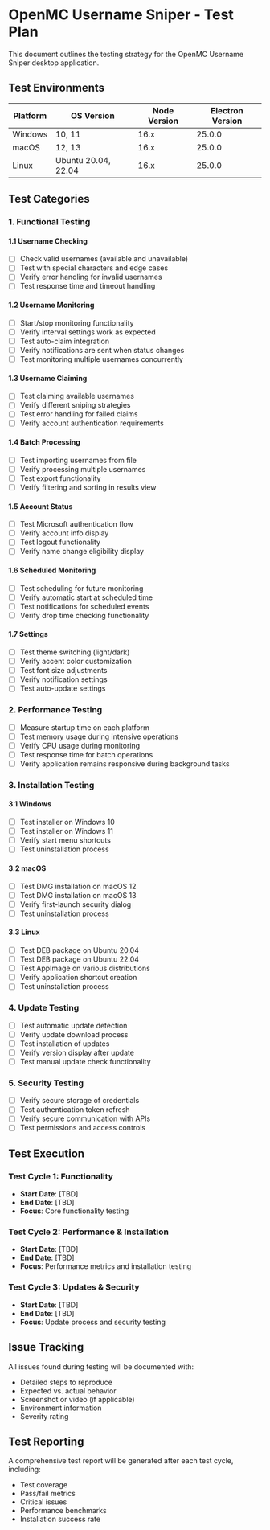 # OpenMC Username Sniper - Test Plan

This document outlines the testing strategy for the OpenMC Username Sniper desktop application.

## Test Environments

| Platform | OS Version | Node Version | Electron Version |
|----------|------------|--------------|------------------|
| Windows  | 10, 11     | 16.x         | 25.0.0           |
| macOS    | 12, 13     | 16.x         | 25.0.0           |
| Linux    | Ubuntu 20.04, 22.04 | 16.x | 25.0.0          |

## Test Categories

### 1. Functional Testing

#### 1.1 Username Checking
- [ ] Check valid usernames (available and unavailable)
- [ ] Test with special characters and edge cases
- [ ] Verify error handling for invalid usernames
- [ ] Test response time and timeout handling

#### 1.2 Username Monitoring
- [ ] Start/stop monitoring functionality
- [ ] Verify interval settings work as expected
- [ ] Test auto-claim integration
- [ ] Verify notifications are sent when status changes
- [ ] Test monitoring multiple usernames concurrently

#### 1.3 Username Claiming
- [ ] Test claiming available usernames
- [ ] Verify different sniping strategies
- [ ] Test error handling for failed claims
- [ ] Verify account authentication requirements

#### 1.4 Batch Processing
- [ ] Test importing usernames from file
- [ ] Verify processing multiple usernames
- [ ] Test export functionality
- [ ] Verify filtering and sorting in results view

#### 1.5 Account Status
- [ ] Test Microsoft authentication flow
- [ ] Verify account info display
- [ ] Test logout functionality
- [ ] Verify name change eligibility display

#### 1.6 Scheduled Monitoring
- [ ] Test scheduling for future monitoring
- [ ] Verify automatic start at scheduled time
- [ ] Test notifications for scheduled events
- [ ] Verify drop time checking functionality

#### 1.7 Settings
- [ ] Test theme switching (light/dark)
- [ ] Verify accent color customization
- [ ] Test font size adjustments
- [ ] Verify notification settings
- [ ] Test auto-update settings

### 2. Performance Testing

- [ ] Measure startup time on each platform
- [ ] Test memory usage during intensive operations
- [ ] Verify CPU usage during monitoring
- [ ] Test response time for batch operations
- [ ] Verify application remains responsive during background tasks

### 3. Installation Testing

#### 3.1 Windows
- [ ] Test installer on Windows 10
- [ ] Test installer on Windows 11
- [ ] Verify start menu shortcuts
- [ ] Test uninstallation process

#### 3.2 macOS
- [ ] Test DMG installation on macOS 12
- [ ] Test DMG installation on macOS 13
- [ ] Verify first-launch security dialog
- [ ] Test uninstallation process

#### 3.3 Linux
- [ ] Test DEB package on Ubuntu 20.04
- [ ] Test DEB package on Ubuntu 22.04
- [ ] Test AppImage on various distributions
- [ ] Verify application shortcut creation
- [ ] Test uninstallation process

### 4. Update Testing

- [ ] Test automatic update detection
- [ ] Verify update download process
- [ ] Test installation of updates
- [ ] Verify version display after update
- [ ] Test manual update check functionality

### 5. Security Testing

- [ ] Verify secure storage of credentials
- [ ] Test authentication token refresh
- [ ] Verify secure communication with APIs
- [ ] Test permissions and access controls

## Test Execution

### Test Cycle 1: Functionality
- **Start Date**: [TBD]
- **End Date**: [TBD]
- **Focus**: Core functionality testing

### Test Cycle 2: Performance & Installation
- **Start Date**: [TBD]
- **End Date**: [TBD]
- **Focus**: Performance metrics and installation testing

### Test Cycle 3: Updates & Security
- **Start Date**: [TBD]
- **End Date**: [TBD]
- **Focus**: Update process and security testing

## Issue Tracking

All issues found during testing will be documented with:
- Detailed steps to reproduce
- Expected vs. actual behavior
- Screenshot or video (if applicable)
- Environment information
- Severity rating

## Test Reporting

A comprehensive test report will be generated after each test cycle, including:
- Test coverage
- Pass/fail metrics
- Critical issues
- Performance benchmarks
- Installation success rate 